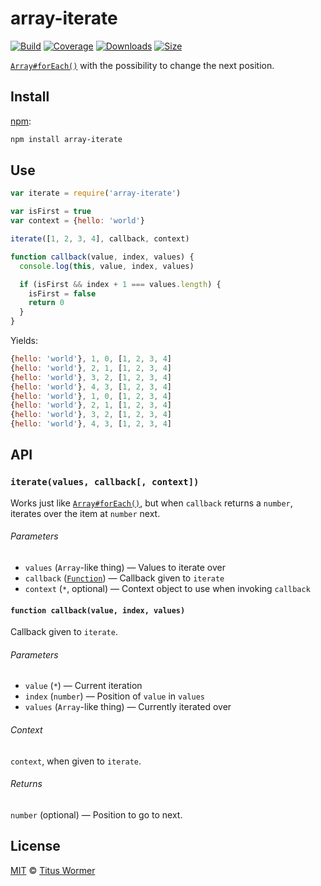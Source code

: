# array-iterate

[![Build][build-badge]][build]
[![Coverage][coverage-badge]][coverage]
[![Downloads][downloads-badge]][downloads]
[![Size][size-badge]][size]

[`Array#forEach()`][foreach] with the possibility to change the next position.

## Install

[npm][]:

```sh
npm install array-iterate
```

## Use

```js
var iterate = require('array-iterate')

var isFirst = true
var context = {hello: 'world'}

iterate([1, 2, 3, 4], callback, context)

function callback(value, index, values) {
  console.log(this, value, index, values)

  if (isFirst && index + 1 === values.length) {
    isFirst = false
    return 0
  }
}
```

Yields:

```js
{hello: 'world'}, 1, 0, [1, 2, 3, 4]
{hello: 'world'}, 2, 1, [1, 2, 3, 4]
{hello: 'world'}, 3, 2, [1, 2, 3, 4]
{hello: 'world'}, 4, 3, [1, 2, 3, 4]
{hello: 'world'}, 1, 0, [1, 2, 3, 4]
{hello: 'world'}, 2, 1, [1, 2, 3, 4]
{hello: 'world'}, 3, 2, [1, 2, 3, 4]
{hello: 'world'}, 4, 3, [1, 2, 3, 4]
```

## API

### `iterate(values, callback[, context])`

Works just like [`Array#forEach()`][foreach], but when `callback` returns a
`number`, iterates over the item at `number` next.

###### Parameters

*   `values` (`Array`-like thing) — Values to iterate over
*   `callback` ([`Function`][callback]) — Callback given to `iterate`
*   `context` (`*`, optional) — Context object to use when invoking `callback`

#### `function callback(value, index, values)`

Callback given to `iterate`.

###### Parameters

*   `value` (`*`) — Current iteration
*   `index` (`number`) — Position of `value` in `values`
*   `values` (`Array`-like thing) — Currently iterated over

###### Context

`context`, when given to `iterate`.

###### Returns

`number` (optional) — Position to go to next.

## License

[MIT][license] © [Titus Wormer][author]

<!-- Definitions -->

[build-badge]: https://github.com/wooorm/array-iterate/workflows/main/badge.svg

[build]: https://github.com/wooorm/array-iterate/actions

[coverage-badge]: https://img.shields.io/codecov/c/github/wooorm/array-iterate.svg

[coverage]: https://codecov.io/github/wooorm/array-iterate

[downloads-badge]: https://img.shields.io/npm/dm/array-iterate.svg

[downloads]: https://www.npmjs.com/package/array-iterate

[size-badge]: https://img.shields.io/bundlephobia/minzip/array-iterate.svg

[size]: https://bundlephobia.com/result?p=array-iterate

[npm]: https://docs.npmjs.com/cli/install

[license]: license

[author]: https://wooorm.com

[foreach]: https://developer.mozilla.org/en-US/docs/Web/JavaScript/Reference/Global_Objects/Array/forEach

[callback]: #function-callbackvalue-index-values
